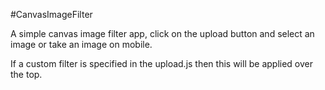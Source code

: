 #CanvasImageFilter

A simple canvas image filter app, click on the upload button and select an image or take an image on mobile.  

If a custom filter is specified in the upload.js then this will be applied over the top.